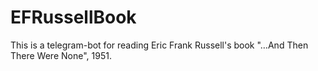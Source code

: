 # EFRussellBook
This is a telegram-bot for reading Eric Frank Russell's book "…And Then There Were None", 1951.
